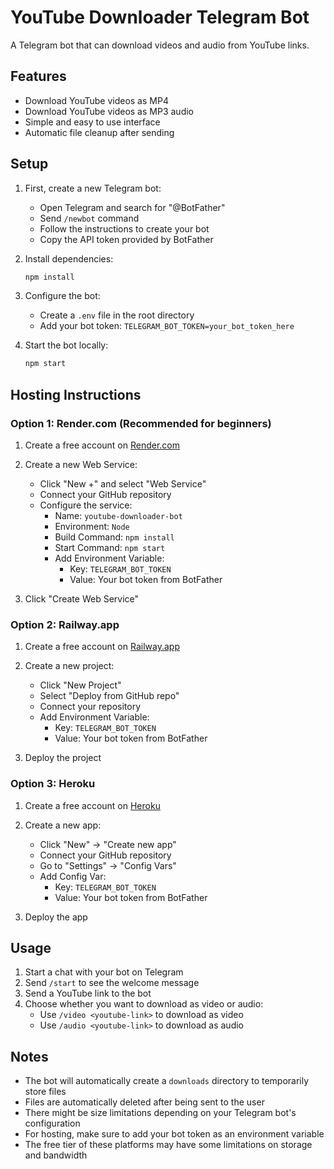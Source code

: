 # YouTube Downloader Telegram Bot

A Telegram bot that can download videos and audio from YouTube links.

## Features

- Download YouTube videos as MP4
- Download YouTube videos as MP3 audio
- Simple and easy to use interface
- Automatic file cleanup after sending

## Setup

1. First, create a new Telegram bot:
   - Open Telegram and search for "@BotFather"
   - Send `/newbot` command
   - Follow the instructions to create your bot
   - Copy the API token provided by BotFather

2. Install dependencies:
   ```bash
   npm install
   ```

3. Configure the bot:
   - Create a `.env` file in the root directory
   - Add your bot token: `TELEGRAM_BOT_TOKEN=your_bot_token_here`

4. Start the bot locally:
   ```bash
   npm start
   ```

## Hosting Instructions

### Option 1: Render.com (Recommended for beginners)

1. Create a free account on [Render.com](https://render.com)

2. Create a new Web Service:
   - Click "New +" and select "Web Service"
   - Connect your GitHub repository
   - Configure the service:
     - Name: `youtube-downloader-bot`
     - Environment: `Node`
     - Build Command: `npm install`
     - Start Command: `npm start`
     - Add Environment Variable:
       - Key: `TELEGRAM_BOT_TOKEN`
       - Value: Your bot token from BotFather

3. Click "Create Web Service"

### Option 2: Railway.app

1. Create a free account on [Railway.app](https://railway.app)

2. Create a new project:
   - Click "New Project"
   - Select "Deploy from GitHub repo"
   - Connect your repository
   - Add Environment Variable:
     - Key: `TELEGRAM_BOT_TOKEN`
     - Value: Your bot token from BotFather

3. Deploy the project

### Option 3: Heroku

1. Create a free account on [Heroku](https://heroku.com)

2. Create a new app:
   - Click "New" → "Create new app"
   - Connect your GitHub repository
   - Go to "Settings" → "Config Vars"
   - Add Config Var:
     - Key: `TELEGRAM_BOT_TOKEN`
     - Value: Your bot token from BotFather

3. Deploy the app

## Usage

1. Start a chat with your bot on Telegram
2. Send `/start` to see the welcome message
3. Send a YouTube link to the bot
4. Choose whether you want to download as video or audio:
   - Use `/video <youtube-link>` to download as video
   - Use `/audio <youtube-link>` to download as audio

## Notes

- The bot will automatically create a `downloads` directory to temporarily store files
- Files are automatically deleted after being sent to the user
- There might be size limitations depending on your Telegram bot's configuration
- For hosting, make sure to add your bot token as an environment variable
- The free tier of these platforms may have some limitations on storage and bandwidth 
